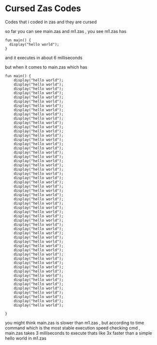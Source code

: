 # Cursed Zas Codes

Codes that i coded in zas and they are cursed


so far you can see main.zas and m1.zas , you see m1.zas has

```
fun main() {
  display("hello world");
}
```
and it executes in about 6 milliseconds 

but when it comes to main.zas which has
```
fun main() {
	display("hello world");
	display("hello world");
	display("hello world");
	display("hello world");
	display("hello world");
	display("hello world");
	display("hello world");
	display("hello world");
	display("hello world");
	display("hello world");
	display("hello world");
	display("hello world");
	display("hello world");
	display("hello world");
	display("hello world");
	display("hello world");
	display("hello world");
	display("hello world");
	display("hello world");
	display("hello world");
	display("hello world");
	display("hello world");
	display("hello world");
	display("hello world");
	display("hello world");
	display("hello world");
	display("hello world");
	display("hello world");
	display("hello world");
	display("hello world");
	display("hello world");
	display("hello world");
	display("hello world");
	display("hello world");
	display("hello world");
	display("hello world");
	display("hello world");
	display("hello world");
	display("hello world");
	display("hello world");
	display("hello world");
	display("hello world");
	display("hello world");
	display("hello world");
	display("hello world");
	display("hello world");
	display("hello world");
	display("hello world");
	display("hello world");
	display("hello world");
	display("hello world");
	display("hello world");
	display("hello world");
	display("hello world");

}
```

you might think main.zas is slower than m1.zas , but according to time command which is the most stable execution speed checking cmd , main.zas takes 3 milliseconds to execute thats like 3x faster than a simple hello world in m1.zas 
